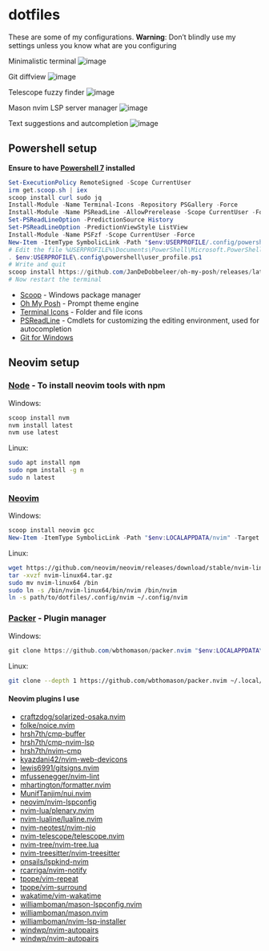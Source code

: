 # dotfiles
These are some of my configurations. **Warning**: Don’t blindly use my settings unless you know what are you configuring

Minimalistic terminal
![image](https://github.com/carlosgrillet/dotfiles/assets/13719979/c4176c32-4b65-48ec-8836-90db6c5b3699)

Git diffview
![image](https://github.com/carlosgrillet/dotfiles/assets/13719979/ca72082c-4629-4c06-843a-486d3bef1def)

Telescope fuzzy finder
![image](https://github.com/carlosgrillet/dotfiles/assets/13719979/7872c0a3-cf14-49a6-ac86-89372fc8fe44)

Mason nvim LSP server manager
![image](https://github.com/carlosgrillet/dotfiles/assets/13719979/e681e5c7-45f4-4764-8481-b9d20f7ea098)

Text suggestions and autcompletion
![image](https://github.com/carlosgrillet/dotfiles/assets/13719979/43cec12b-7058-4ddc-ba5c-ac0b16ef63a8)



## Powershell setup

**Ensure to have [Powershell 7](https://learn.microsoft.com/en-us/powershell/scripting/install/installing-powershell-on-windows?view=powershell-7.3) installed**

```powershell
Set-ExecutionPolicy RemoteSigned -Scope CurrentUser
irm get.scoop.sh | iex
scoop install curl sudo jq
Install-Module -Name Terminal-Icons -Repository PSGallery -Force
Install-Module -Name PSReadLine -AllowPrerelease -Scope CurrentUser -Force -SkipPublisherCheck
Set-PSReadLineOption -PredictionSource History
Set-PSReadLineOption -PredictionViewStyle ListView
Install-Module -Name PSFzf -Scope CurrentUser -Force
New-Item -ItemType SymbolicLink -Path "$env:USERPROFILE/.config/powershell" -Target "<path/to/dotfiles>/.config/powershell"
# Edit the file %USERPROFILE%\Documents\PowerShell\Microsoft.PowerShell_profile.ps1 and add this line
. $env:USERPROFILE\.config\powershell\user_profile.ps1
# Write and quit
scoop install https://github.com/JanDeDobbeleer/oh-my-posh/releases/latest/download/oh-my-posh.json
# Now restart the terminal
```

- [Scoop](https://scoop.sh/) - Windows package manager
- [Oh My Posh](https://ohmyposh.dev/) - Prompt theme engine
- [Terminal Icons](https://github.com/devblackops/Terminal-Icons) - Folder and file icons
- [PSReadLine](https://docs.microsoft.com/en-us/powershell/module/psreadline/) - Cmdlets for customizing the editing environment, used for autocompletion
- [Git for Windows](https://gitforwindows.org/)



## Neovim setup

### [Node](https://nodejs.org/en/) - To install neovim tools with npm

Windows:
```powershell
scoop install nvm
nvm install latest
nvm use latest
```

Linux:
```bash
sudo apt install npm
sudo npm install -g n
sudo n latest
```

### [Neovim](https://github.com/neovim/neovim/releases/)

Windows:
```powershell
scoop install neovim gcc
New-Item -ItemType SymbolicLink -Path "$env:LOCALAPPDATA/nvim" -Target "<path/to/dotfiles>/.config/nvim"
```

Linux:
```bash
wget https://github.com/neovim/neovim/releases/download/stable/nvim-linux64.tar.gz
tar -xvzf nvim-linux64.tar.gz
sudo mv nvim-linux64 /bin
sudo ln -s /bin/nvim-linux64/bin/nvim /bin/nvim
ln -s path/to/dotfiles/.config/nvim ~/.config/nvim
```

### [Packer](https://github.com/wbthomason/packer.nvim) - Plugin manager

Windows:
```powershell
git clone https://github.com/wbthomason/packer.nvim "$env:LOCALAPPDATA\nvim-data\site\pack\packer\start\packer.nvim"
```

Linux:
```bash
git clone --depth 1 https://github.com/wbthomason/packer.nvim ~/.local/share/nvim/site/pack/packer/start/packer.nvim
```

#### Neovim plugins I use

* [craftzdog/solarized-osaka.nvim](https://github.com/craftzdog/solarized-osaka.nvim)
* [folke/noice.nvim](https://github.com/folke/noice.nvim)
* [hrsh7th/cmp-buffer](https://github.com/hrsh7th/cmp-buffer)
* [hrsh7th/cmp-nvim-lsp](https://github.com/hrsh7th/cmp-nvim-lsp)
* [hrsh7th/nvim-cmp](https://github.com/hrsh7th/nvim-cmp)
* [kyazdani42/nvim-web-devicons](https://github.com/kyazdani42/nvim-web-devicons)
* [lewis6991/gitsigns.nvim](https://github.com/lewis6991/gitsigns.nvim)
* [mfussenegger/nvim-lint](https://github.com/mfussenegger/nvim-lint)
* [mhartington/formatter.nvim](https://github.com/mhartington/formatter.nvim)
* [MunifTanjim/nui.nvim](https://github.com/MunifTanjim/nui.nvim)
* [neovim/nvim-lspconfig](https://github.com/neovim/nvim-lspconfig)
* [nvim-lua/plenary.nvim](https://github.com/nvim-lua/plenary.nvim)
* [nvim-lualine/lualine.nvim](https://github.com/nvim-lualine/lualine.nvim)
* [nvim-neotest/nvim-nio](https://github.com/nvim-neotest/nvim-nio)
* [nvim-telescope/telescope.nvim](https://github.com/nvim-telescope/telescope.nvim)
* [nvim-tree/nvim-tree.lua](https://github.com/nvim-tree/nvim-tree.lua)
* [nvim-treesitter/nvim-treesitter](https://github.com/nvim-treesitter/nvim-treesitter)
* [onsails/lspkind-nvim](https://github.com/onsails/lspkind-nvim)
* [rcarriga/nvim-notify](https://github.com/rcarriga/nvim-notify)
* [tpope/vim-repeat](https://github.com/tpope/vim-repeat)
* [tpope/vim-surround](https://github.com/tpope/vim-surround)
* [wakatime/vim-wakatime](https://github.com/wakatime/vim-wakatime)
* [williamboman/mason-lspconfig.nvim](https://github.com/williamboman/mason-lspconfig.nvim)
* [williamboman/mason.nvim](https://github.com/williamboman/mason.nvim)
* [williamboman/nvim-lsp-installer](https://github.com/williamboman/nvim-lsp-installer)
* [windwp/nvim-autopairs](https://github.com/windwp/nvim-autopairs)
* [windwp/nvim-autopairs](https://github.com/windwp/nvim-autopairs)
